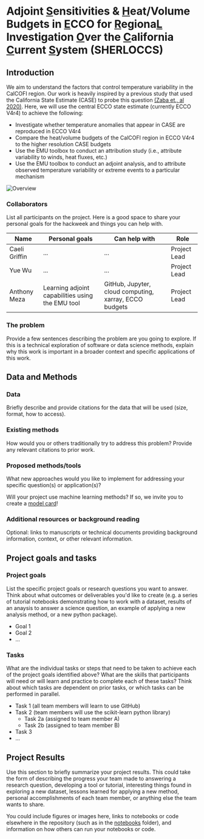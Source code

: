 # Adjoint 	<ins>S</ins>ensitivities & 	<ins>H</ins>eat/Volume Budgets in 	<ins>E</ins>CCO for 	<ins>R</ins>egiona<ins>L</ins> Investigation 	<ins>O</ins>ver the 	<ins>C</ins>alifornia <ins>C</ins>urrent <ins>S</ins>ystem (SHERLOCCS)

## Introduction

We aim to understand the factors that control temperature variability in the CalCOFI region. Our work is heavily inspired by a previous 
study that used the California State Estimate (CASE) to probe this question [(Zaba et., al 2020)](https://doi.org/10.1175/JPO-D-19-0271.1). 
Here, we will use the central ECCO state estimate (currently ECCO V4r4) to achieve the following: 
- Investigate whether temperature anomalies that appear in CASE are reproduced in ECCO V4r4 
- Compare the heat/volume budgets of the CalCOFI region in ECCO V4r4 to the higher resolution CASE budgets
- Use the EMU toolbox to conduct an attribution study (i.e., attribute variability to winds, heat fluxes, etc.)
- Use the EMU toolbox to conduct an adjoint analysis, and to attribute observed temperature variability or extreme events to a particular mechanism  

![Overview](SHERLOCCS_project_overview.png)

### Collaborators

List all participants on the project. Here is a good space to share your personal goals for the hackweek and things you can help with.

| Name | Personal goals | Can help with | Role |
| ------------- | ------------- | ------------- | ------------- |
| Caeli Griffin | ...  | ...  | Project Lead |
| Yue Wu | ... | ... | Project Lead |
| Anthony Meza | Learning adjoint capabilities using the EMU tool | GitHub, Jupyter, cloud computing, xarray, ECCO budgets | Project Lead |

### The problem
Provide a few sentences describing the problem are you going to explore. If this is a technical exploration of software or data science methods, explain why this work is important in a broader context and specific applications of this work.

## Data and Methods

### Data

Briefly describe and provide citations for the data that will be used (size, format, how to access).

### Existing methods

How would you or others traditionally try to address this problem? Provide any relevant citations to prior work.

### Proposed methods/tools

What new approaches would you like to implement for addressing your specific question(s) or application(s)?

Will your project use machine learning methods? If so, we invite you to create a [model card](model-card.md)!

### Additional resources or background reading

Optional: links to manuscripts or technical documents providing background information, context, or other relevant information.

## Project goals and tasks

### Project goals

List the specific project goals or research questions you want to answer. Think about what outcomes or deliverables you'd like to create (e.g. a series of tutorial notebooks demonstrating how to work with a dataset, results of an anaysis to answer a science question, an example of applying a new analysis method, or a new python package).

* Goal 1
* Goal 2
* ...

### Tasks

What are the individual tasks or steps that need to be taken to achieve each of the project goals identified above? What are the skills that participants will need or will learn and practice to complete each of these tasks? Think about which tasks are dependent on prior tasks, or which tasks can be performed in parallel.

* Task 1 (all team members will learn to use GitHub)
* Task 2 (team members will use the scikit-learn python library)
  * Task 2a (assigned to team member A)
  * Task 2b (assigned to team member B)
* Task 3
* ...

## Project Results

Use this section to briefly summarize your project results. This could take the form of describing the progress your team made to answering a research question, developing a tool or tutorial, interesting things found in exploring a new dataset, lessons learned for applying a new method, personal accomplishments of each team member, or anything else the team wants to share.

You could include figures or images here, links to notebooks or code elsewhere in the repository (such as in the [notebooks](notebooks/) folder), and information on how others can run your notebooks or code.
